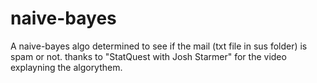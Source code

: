 # naive-bayes
A naive-bayes algo determined to see if the mail (txt file in sus folder) is spam or not. thanks to "StatQuest with Josh Starmer" for the video explayning the algorythem.
